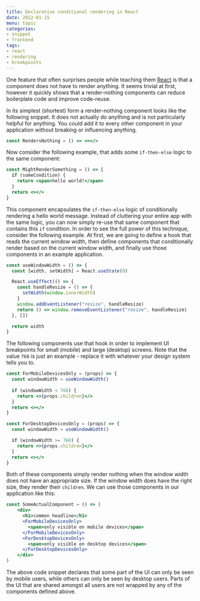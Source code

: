 ```yaml
---
title: Declarative conditional rendering in React
date: 2022-01-15
menu: topic
categories:
- snippet
- frontend
tags:
- react
- rendering
- breakpoints
---
```


One feature that often surprises people while teaching them [React](https://reactjs.org/) is that a component does not have to render anything. It seems trivial at first, however it quickly shows that a render-nothing components can reduce boilerplate code and improve code-reuse.

In its simplest (shortest) form a render-nothing component looks like the following snippet. It does not actually do anything and is not particularly helpful for anything. You could add it to every other component in your application without breaking or influencing anything.

```jsx
const RendersNothing = () => <></>
```

Now consider the following example, that adds some `if-then-else` logic to the same component:

```jsx
const MightRenderSomething = () => {
  if (someCondition) {
    return <span>hello world!</span>
  }
  return <></>
}
```

This component encapsulates the `if-then-else` logic of conditionally rendering a hello world message. Instead of cluttering your entire app with the same logic, you can now simply re-use that same component that contains this `if` condition. In order to see the full power of this technique, consider the following example. At first, we are going to define a hook that reads the current window width, then define components that conditionally render based on the current window width, and finally use those components in an example application.

```jsx
const useWindowWidth = () => {
  const [width, setWidth] = React.useState(0)

  React.useEffect(() => {
    const handleResize = () => {
      setWidth(window.innerWidth)
    }
    window.addEventListener("resize", handleResize)
    return () => window.removeEventListener("resize", handleResize)
  }, [])

  return width
}
```

The following components use that hook in order to implement UI breakpoints for small (mobile) and large (desktop) screens. Note that the value `768` is just an example - replace it with whatever your design system tells you to.

```jsx
const ForMobileDevicesOnly = (props) => {
  const windowWidth = useWindowWidth()
  
  if (windowWidth < 768) {
    return <>{props.children}</>
  }
  return <></>
}

const ForDesktopDevicesOnly = (props) => {
  const windowWidth = useWindowWidth()

  if (windowWidth >= 768) {
    return <>{props.children}</>
  }
  return <></>
}
```

Both of these components simply render nothing when the window width does not have an appropriate size. If the window width does have the right size, they render their `children`. We can use those components in our application like this:

```jsx
const SomeActualComponent = () => (
    <div>
      <h1>common headline</h1>
      <ForMobileDevicesOnly>
        <span>only visible on mobile devices</span>
      </ForMobileDevicesOnly>
      <ForDesktopDevicesOnly>
        <span>only visible on desktop devices</span>
      </ForDesktopDevicesOnly>
    </div>
)
```

The above code snippet declares that some part of the UI can only be seen by mobile users, while others can only be seen by desktop users. Parts of the UI that are shared amongst all users are not wrapped by any of the components defined above.
